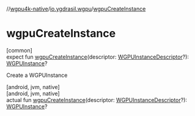 //[wgpu4k-native](../../index.md)/[io.ygdrasil.wgpu](index.md)/[wgpuCreateInstance](wgpu-create-instance.md)

# wgpuCreateInstance

[common]\
expect fun [wgpuCreateInstance](wgpu-create-instance.md)(descriptor: [WGPUInstanceDescriptor](-w-g-p-u-instance-descriptor/index.md)?): [WGPUInstance](-w-g-p-u-instance/index.md)?

Create a WGPUInstance

[android, jvm, native]\
[android, jvm, native]\
actual fun [wgpuCreateInstance](wgpu-create-instance.md)(descriptor: [WGPUInstanceDescriptor](-w-g-p-u-instance-descriptor/index.md)?): [WGPUInstance](-w-g-p-u-instance/index.md)?